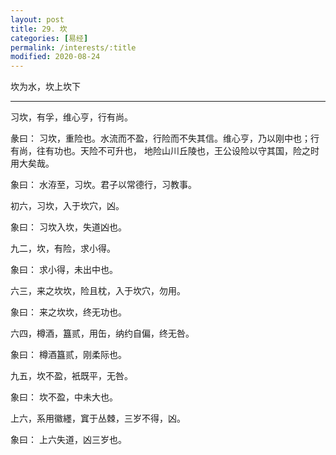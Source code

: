 ```yaml
---
layout: post
title: 29. 坎
categories: [易经]
permalink: /interests/:title
modified: 2020-08-24
---
```


坎为水，坎上坎下

---

习坎，有孚，维心亨，行有尚。

彖曰： 习坎，重险也。水流而不盈，行险而不失其信。维心亨，乃以刚中也；行有尚，往有功也。天险不可升也，
地险山川丘陵也，王公设险以守其国，险之时用大矣哉。

象曰： 水洊至，习坎。君子以常德行，习教事。

初六，习坎，入于坎穴，凶。

象曰： 习坎入坎，失道凶也。

九二，坎，有险，求小得。

象曰： 求小得，未出中也。

六三，来之坎坎，险且枕，入于坎穴，勿用。

象曰： 来之坎坎，终无功也。

六四，樽酒，簋贰，用缶，纳约自偏，终无咎。

象曰： 樽酒簋贰，刚柔际也。

九五，坎不盈，衹既平，无咎。

象曰： 坎不盈，中未大也。

上六，系用徽纆，窴于丛棘，三岁不得，凶。

象曰： 上六失道，凶三岁也。

